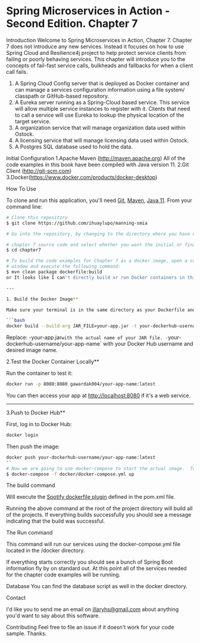 # Spring Microservices in Action - Second Edition. Chapter 7

Introduction
Welcome to Spring Microservices in Action, Chapter 7.  Chapter 7 does not introduce any new services. Instead it focuses on how to use Spring Cloud and Resilience4j project to help protect service clients from failing or poorly behaving services. This chapter will introduce you to the concepts of fail-fast service calls, bulkheads and fallbacks for when a client call fails.

1. A Spring Cloud Config server that is deployed as Docker container and can manage a services configuration information using a file system/ classpath or GitHub-based repository.
2. A Eureka server running as a Spring-Cloud based service. This service will allow multiple service instances to register with it. Clients that need to call a service will use Eureka to lookup the physical location of the target service.
3. A organization service that will manage organization data used within Ostock.
4. A licensing service that will manage licensing data used within Ostock.
5. A Postgres SQL database used to hold the data.

Initial Configuration
1.Apache Maven (<http://maven.apache.org>)  All of the code examples in this book have been compiled with Java version 11.
2.Git Client (<http://git-scm.com>)
3.Docker(<https://www.docker.com/products/docker-desktop>)

 How To Use

To clone and run this application, you'll need [Git](https://git-scm.com), [Maven](https://maven.apache.org/), [Java 11](https://www.oracle.com/technetwork/java/javase/downloads/jdk11-downloads-5066655.html). From your command line:

```bash
# Clone this repository
$ git clone https://github.com/ihuaylupo/manning-smia

# Go into the repository, by changing to the directory where you have downloaded 

# chapter 7 source code and select whether you want the initial or final configuration
$ cd chapter7

# To build the code examples for Chapter 7 as a docker image, open a command-line 
# window and execute the following command:
$ mvn clean package dockerfile:build
or It looks like I can't directly build or run Docker containers in this environment. However, I can guide you step-by-step on how to do it locally or in your CI/CD pipeline. Here's how you can:

---

1. Build the Docker Image**

Make sure your terminal is in the same directory as your Dockerfile and JAR file. Then run:

```bash
docker build --build-arg JAR_FILE=your-app.jar -t your-dockerhub-username/your-app-name:latest .
```

Replace:
-your-app.jar`with the actual name of your JAR file.
-`your-dockerhub-username/your-app-name` with your Docker Hub username and desired image name.

2.Test the Docker Container Locally**

Run the container to test it:

```bash
docker run -p 8080:8080 gawardak004/your-app-name:latest
```

You can then access your app at <http://localhost:8080> if it's a web service.

---

3.Push to Docker Hub**

First, log in to Docker Hub:

```bash
docker login
```

Then push the image:

```bash
docker push your-dockerhub-username/your-app-name:latest
``
# Now we are going to use docker-compose to start the actual image.  To start the docker image, stay in the directory containing  your chapter 7 source code and  Run the following command: 
$ docker-compose -f docker/docker-compose.yml up
```

The build command

Will execute the [Spotify dockerfile plugin](https://github.com/spotify/dockerfile-maven) defined in the pom.xml file.  

 Running the above command at the root of the project directory will build all of the projects.  If everything builds successfully you should see a message indicating that the build was successful.

The Run command

This command will run our services using the docker-compose.yml file located in the /docker directory.

If everything starts correctly you should see a bunch of Spring Boot information fly by on standard out.  At this point all of the services needed for the chapter code examples will be running.

Database
You can find the database script as well in the docker directory.

Contact

I'd like you to send me an email on <illaryhs@gmail.com> about anything you'd want to say about this software.

Contributing
Feel free to file an issue if it doesn't work for your code sample. Thanks.
